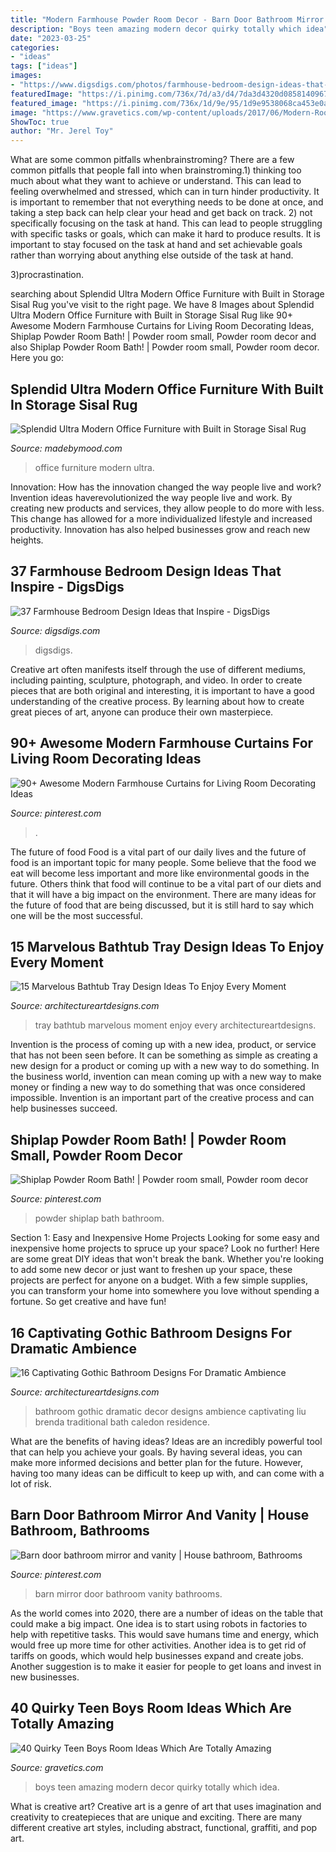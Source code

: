 ```yaml
---
title: "Modern Farmhouse Powder Room Decor - Barn Door Bathroom Mirror And Vanity"
description: "Boys teen amazing modern decor quirky totally which idea"
date: "2023-03-25"
categories:
- "ideas"
tags: ["ideas"]
images:
- "https://www.digsdigs.com/photos/farmhouse-bedroom-design-ideas-that-inspire-26-554x788.jpg"
featuredImage: "https://i.pinimg.com/736x/7d/a3/d4/7da3d4320d0858140967deebda98e018--dream-bathrooms-small-bathrooms.jpg"
featured_image: "https://i.pinimg.com/736x/1d/9e/95/1d9e9538068ca453e0a686ee01dd97f9.jpg"
image: "https://www.gravetics.com/wp-content/uploads/2017/06/Modern-Room-Decor-Idea.jpg"
ShowToc: true
author: "Mr. Jerel Toy"
---
```



What are some common pitfalls whenbrainstroming?
There are a few common pitfalls that people fall into when brainstroming.1) thinking too much about what they want to achieve or understand. This can lead to feeling overwhelmed and stressed, which can in turn hinder productivity. It is important to remember that not everything needs to be done at once, and taking a step back can help clear your head and get back on track.
2) not specifically focusing on the task at hand. This can lead to people struggling with specific tasks or goals, which can make it hard to produce results. It is important to stay focused on the task at hand and set achievable goals rather than worrying about anything else outside of the task at hand.

3)procrastination.

	

		
searching about Splendid Ultra Modern Office Furniture with Built in Storage Sisal Rug you've visit to the right page. We have 8 Images about Splendid Ultra Modern Office Furniture with Built in Storage Sisal Rug like 90+ Awesome Modern Farmhouse Curtains for Living Room Decorating Ideas, Shiplap Powder Room Bath! | Powder room small, Powder room decor and also Shiplap Powder Room Bath! | Powder room small, Powder room decor. Here you go:
		
    
## Splendid Ultra Modern Office Furniture With Built In Storage Sisal Rug

<img loading=lazy src="https://madebymood.com/wp-content/uploads/2017/09/boston-ultra-modern-office-furniture-with-black-standard-bookcases3-home-transitional-and-molding-trim-curtains.jpg" onerror="this.onerror=null;this.src='https://tse2.mm.bing.net/th?id=OIP.uEdH9-Tied0UhJ0MJm5O2QHaLH&amp;pid=15.1';" alt="Splendid Ultra Modern Office Furniture with Built in Storage Sisal Rug">

_Source: madebymood.com_

>office furniture modern ultra. 

	

Innovation: How has the innovation changed the way people live and work?
Invention ideas haverevolutionized the way people live and work. By creating new products and services, they allow people to do more with less. This change has allowed for a more individualized lifestyle and increased productivity. Innovation has also helped businesses grow and reach new heights.

    
## 37 Farmhouse Bedroom Design Ideas That Inspire - DigsDigs

<img loading=lazy src="https://www.digsdigs.com/photos/farmhouse-bedroom-design-ideas-that-inspire-26-554x788.jpg" onerror="this.onerror=null;this.src='https://tse1.mm.bing.net/th?id=OIP.-Ipzi09bsSqZUpoPBXzTogHaKi&amp;pid=15.1';" alt="37 Farmhouse Bedroom Design Ideas that Inspire - DigsDigs">

_Source: digsdigs.com_

>digsdigs. 

	

Creative art often manifests itself through the use of different mediums, including painting, sculpture, photograph, and video. In order to create pieces that are both original and interesting, it is important to have a good understanding of the creative process. By learning about how to create great pieces of art, anyone can produce their own masterpiece.

    
## 90+ Awesome Modern Farmhouse Curtains For Living Room Decorating Ideas

<img loading=lazy src="https://i.pinimg.com/736x/1d/9e/95/1d9e9538068ca453e0a686ee01dd97f9.jpg" onerror="this.onerror=null;this.src='https://tse4.mm.bing.net/th?id=OIP.N6lvBL2hmOdrWz7PjdliRQHaLL&amp;pid=15.1';" alt="90+ Awesome Modern Farmhouse Curtains for Living Room Decorating Ideas">

_Source: pinterest.com_

>. 

	

The future of food
Food is a vital part of our daily lives and the future of food is an important topic for many people. Some believe that the food we eat will become less important and more like environmental goods in the future. Others think that food will continue to be a vital part of our diets and that it will have a big impact on the environment. There are many ideas for the future of food that are being discussed, but it is still hard to say which one will be the most successful.

    
## 15 Marvelous Bathtub Tray Design Ideas To Enjoy Every Moment

<img loading=lazy src="https://www.architectureartdesigns.com/wp-content/uploads/2013/04/ArchitectureArtDesigns-1461.jpg" onerror="this.onerror=null;this.src='https://tse3.mm.bing.net/th?id=OIP.xLlvw9zfK8znkME5As0RdQHaLH&amp;pid=15.1';" alt="15 Marvelous Bathtub Tray Design Ideas To Enjoy Every Moment">

_Source: architectureartdesigns.com_

>tray bathtub marvelous moment enjoy every architectureartdesigns. 

	

Invention is the process of coming up with a new idea, product, or service that has not been seen before. It can be something as simple as creating a new design for a product or coming up with a new way to do something. In the business world, invention can mean coming up with a new way to make money or finding a new way to do something that was once considered impossible. Invention is an important part of the creative process and can help businesses succeed.

    
## Shiplap Powder Room Bath! | Powder Room Small, Powder Room Decor

<img loading=lazy src="https://i.pinimg.com/736x/7d/a3/d4/7da3d4320d0858140967deebda98e018--dream-bathrooms-small-bathrooms.jpg" onerror="this.onerror=null;this.src='https://tse2.mm.bing.net/th?id=OIP.bHJJs13q6HR6ipjHPCEAJQHaNL&amp;pid=15.1';" alt="Shiplap Powder Room Bath! | Powder room small, Powder room decor">

_Source: pinterest.com_

>powder shiplap bath bathroom. 

	

Section 1: Easy and Inexpensive Home Projects
Looking for some easy and inexpensive home projects to spruce up your space? Look no further! Here are some great DIY ideas that won't break the bank.
Whether you're looking to add some new decor or just want to freshen up your space, these projects are perfect for anyone on a budget. With a few simple supplies, you can transform your home into somewhere you love without spending a fortune. So get creative and have fun!

    
## 16 Captivating Gothic Bathroom Designs For Dramatic Ambience

<img loading=lazy src="https://www.architectureartdesigns.com/wp-content/uploads/2016/07/13-13.jpg" onerror="this.onerror=null;this.src='https://tse1.mm.bing.net/th?id=OIP.kqnqWfKYfGA2O2fF_35sFwAAAA&amp;pid=15.1';" alt="16 Captivating Gothic Bathroom Designs For Dramatic Ambience">

_Source: architectureartdesigns.com_

>bathroom gothic dramatic decor designs ambience captivating liu brenda traditional bath caledon residence. 

	

What are the benefits of having ideas?
Ideas are an incredibly powerful tool that can help you achieve your goals. By having several ideas, you can make more informed decisions and better plan for the future. However, having too many ideas can be difficult to keep up with, and can come with a lot of risk.

    
## Barn Door Bathroom Mirror And Vanity | House Bathroom, Bathrooms

<img loading=lazy src="https://i.pinimg.com/736x/f8/f1/96/f8f196213861f622c0e7f50ed8a08326.jpg" onerror="this.onerror=null;this.src='https://tse4.mm.bing.net/th?id=OIP.J1ikGUD01flLvJ8zhZjasAHaJ4&amp;pid=15.1';" alt="Barn door bathroom mirror and vanity | House bathroom, Bathrooms">

_Source: pinterest.com_

>barn mirror door bathroom vanity bathrooms. 

	

As the world comes into 2020, there are a number of ideas on the table that could make a big impact. One idea is to start using robots in factories to help with repetitive tasks. This would save humans time and energy, which would free up more time for other activities. Another idea is to get rid of tariffs on goods, which would help businesses expand and create jobs. Another suggestion is to make it easier for people to get loans and invest in new businesses.

    
## 40 Quirky Teen Boys Room Ideas Which Are Totally Amazing

<img loading=lazy src="https://www.gravetics.com/wp-content/uploads/2017/06/Modern-Room-Decor-Idea.jpg" onerror="this.onerror=null;this.src='https://tse1.mm.bing.net/th?id=OIP.yDBP20Ouolsrns_n4IY1NgHaLI&amp;pid=15.1';" alt="40 Quirky Teen Boys Room Ideas Which Are Totally Amazing">

_Source: gravetics.com_

>boys teen amazing modern decor quirky totally which idea. 

	

What is creative art?
Creative art is a genre of art that uses imagination and creativity to createpieces that are unique and exciting. There are many different creative art styles, including abstract, functional, graffiti, and pop art.

